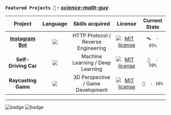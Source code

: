 ### ``` Featured Projects 🦈 ``` - _**[science-math-guy](https://github.com/science-math-guy)**_

| **Project**  | **Language** | **Skills acquired** | **License** | **Current State** |
| :---:        |     :---:      |    :---:  |   :---:  |   :---:  |
| [**Instagram Bot**](https://github.com/science-math-guy/InstaDroid)  | ![](https://forthebadge.com/images/badges/made-with-javascript.svg)  | HTTP Protocol / Reverse Engineering | [![MIT license](https://img.shields.io/badge/License-MIT-blue.svg)](https://lbesson.mit-license.org/) | ```🛰  -  95%``` |
| **Self-Driving Car**  | ![](https://forthebadge.com/images/badges/made-with-python.svg)  | Machine Learning / Deep Learning | [![MIT license](https://img.shields.io/badge/License-MIT-blue.svg)](https://lbesson.mit-license.org/)| ```🚀  -  50%``` |
| **Raycasting Game**  | ![](https://forthebadge.com/images/badges/made-with-c-plus-plus.svg)  | 3D Perspective / Game Development | [![MIT license](https://img.shields.io/badge/License-MIT-blue.svg)](https://lbesson.mit-license.org/) | ```🛫  - 10%``` |



-------

![badge](https://forthebadge.com/images/badges/for-robots.svg) ![badge](https://forthebadge.com/images/badges/powered-by-electricity.svg)
